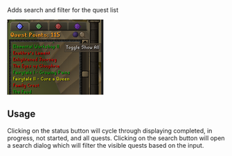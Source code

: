Adds search and filter for the quest list

![Quest List plugin filter button](img/quest-list/quest_list_filter.png)

## Usage

Clicking on the status button will cycle through displaying completed, in progress, not started, and all quests. Clicking on the search button will open a search dialog which will filter the visible quests based on the input.
